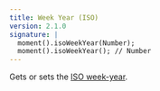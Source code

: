 ```yaml
---
title: Week Year (ISO)
version: 2.1.0
signature: |
  moment().isoWeekYear(Number);
  moment().isoWeekYear(); // Number
---
```



Gets or sets the [ISO week-year](https://en.wikipedia.org/wiki/ISO_week_date).
